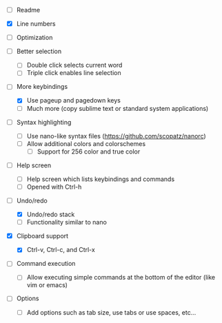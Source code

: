 - [ ] Readme

- [x] Line numbers

- [ ] Optimization

- [ ] Better selection
    - [ ] Double click selects current word
    - [ ] Triple click enables line selection

- [ ] More keybindings
    - [x] Use pageup and pagedown keys
    - [ ] Much more (copy sublime text or standard system applications)

- [ ] Syntax highlighting
    - [ ] Use nano-like syntax files (https://github.com/scopatz/nanorc)
    - [ ] Allow additional colors and colorschemes
        - [ ] Support for 256 color and true color

- [ ] Help screen
    - [ ] Help screen which lists keybindings and commands
    - [ ] Opened with Ctrl-h

- [ ] Undo/redo
    - [x] Undo/redo stack
    - [ ] Functionality similar to nano

- [x] Clipboard support
    - [x] Ctrl-v, Ctrl-c, and Ctrl-x

- [ ] Command execution
    - [ ] Allow executing simple commands at the bottom of the editor 
      (like vim or emacs)

- [ ] Options
    - [ ] Add options such as tab size, use tabs or use spaces, etc...

